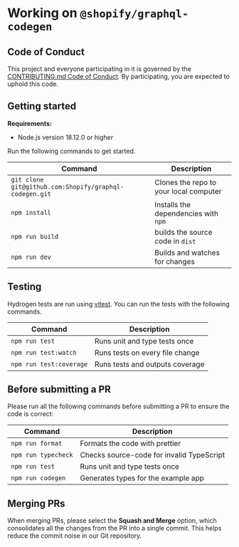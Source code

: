 # Working on `@shopify/graphql-codegen`

## Code of Conduct

This project and everyone participating in it is governed by the
[CONTRIBUTING.md Code of Conduct](./CODE_OF_CONDUCT.md).
By participating, you are expected to uphold this code.

## Getting started

**Requirements:**

- Node.js version 18.12.0 or higher

Run the following commands to get started.

| Command                                                | Description                            |
| ------------------------------------------------------ | -------------------------------------- |
| `git clone git@github.com:Shopify/graphql-codegen.git` | Clones the repo to your local computer |
| `npm install`                                          | Installs the dependencies with `npm`   |
| `npm run build`                                        | builds the source code in `dist`       |
| `npm run dev`                                          | Builds and watches for changes         |

## Testing

Hydrogen tests are run using [vitest](https://vitest.dev). You can run the tests with the following commands.

| Command                 | Description                     |
| ----------------------- | ------------------------------- |
| `npm run test`          | Runs unit and type tests once   |
| `npm run test:watch`    | Runs tests on every file change |
| `npm run test:coverage` | Runs tests and outputs coverage |

## Before submitting a PR

Please run all the following commands before submitting a PR to ensure the code is correct:

| Command             | Description                               |
| ------------------- | ----------------------------------------- |
| `npm run format`    | Formats the code with prettier            |
| `npm run typecheck` | Checks source-code for invalid TypeScript |
| `npm run test`      | Runs unit and type tests once             |
| `npm run codegen`   | Generates types for the example app       |

## Merging PRs

When merging PRs, please select the **Squash and Merge** option, which consolidates all the changes from the PR into a single commit. This helps reduce the commit noise in our Git repository.
